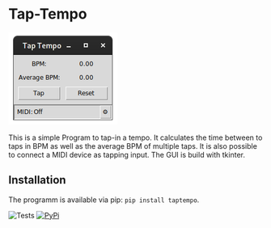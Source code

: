 # Tap-Tempo

![Screenshot of the GUI](./screenshot.png)

This is a simple Program to tap-in a tempo.  It calculates the time
between to taps in BPM as well as the average BPM of multiple taps.
It is also possible to connect a MIDI device as tapping input.  The
GUI is build with tkinter.

## Installation

The programm is available via pip: ``pip install taptempo``.

![Tests](https://github.com/blurks/taptempo/actions/workflows/tests.yml/badge.svg)
[![PyPi](https://img.shields.io/pypi/v/taptempo)](https://pypi.org/project/taptempo/)
